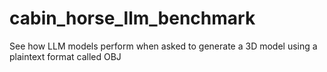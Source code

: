 # cabin_horse_llm_benchmark
See how LLM models perform when asked to generate a 3D model using a plaintext format called OBJ
